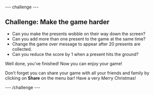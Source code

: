 --- challenge ---
## Challenge: Make the game harder

* Can you make the presents wobble on their way down the screen?
* Can you add more than one present to the game at the same time?
* Change the game over message to appear after 20 presents are collected.
* Can you reduce the score by 1 when a present hits the ground?



Well done, you’ve finished! Now you can enjoy your game!

Don’t forget you can share your game with all your friends and family by clicking on **Share** on the menu bar! Have a very Merry Christmas!


--- /challenge ---